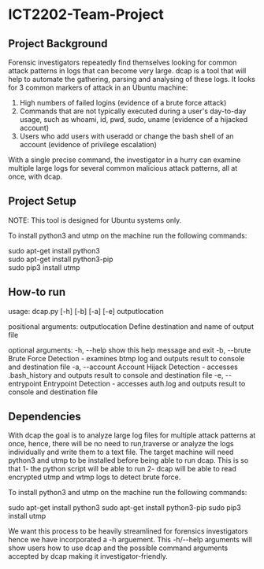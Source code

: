 # ICT2202-Team-Project

## Project Background

Forensic investigators repeatedly find themselves looking for common attack patterns in logs that can become very large. dcap is a tool that will help to automate the gathering, parsing and analysing of these logs. It looks for 3 common markers of attack in an Ubuntu machine:

1. High numbers of failed logins (evidence of a brute force attack)
2. Commands that are not typically executed during a user's day-to-day usage, such as whoami, id, pwd, sudo, uname (evidence of a hijacked account)
3. Users who add users with useradd or change the bash shell of an account (evidence of privilege escalation)

With a single precise command, the investigator in a hurry can examine multiple large logs for several common malicious attack patterns, all at once, with dcap.

## Project Setup

NOTE: This tool is designed for Ubuntu systems only.

To install python3 and utmp on the machine run the following commands:

sudo apt-get install python3\
sudo apt-get install python3-pip\
sudo pip3 install utmp

## How-to run

usage: dcap.py [-h] [-b] [-a] [-e] outputlocation

positional arguments:
  outputlocation		Define destination and name of output file

optional arguments:
  -h, --help				show this help message and exit
  -b, --brute				Brute Force Detection - examines btmp log and outputs result to console and destination file
  -a, --account			Account Hijack Detection - accesses .bash_history and outputs result to console and destination file
  -e, --entrypoint	Entrypoint Detection - accesses auth.log and outputs result to console and destination file

## Dependencies

With dcap the goal is to analyze large log files for multiple attack patterns at once, hence, there will be no need to run,traverse or analyze the logs individually and write them to a text file. The target machine will need python3 and utmp to be installed before being able to run dcap. This is so that 
1- the python script will be able to run 
2- dcap will be able to read encrypted utmp and wtmp logs to detect brute force.

To install python3 and utmp on the machine run the following commands:

sudo apt-get install python3
sudo apt-get install python3-pip
sudo pip3 install utmp

We want this process to be heavily streamlined for forensics investigators hence we have incorporated a -h arguement. This -h/--help arguments will show users how to use dcap and the possible command arguments accepted by dcap making it investigator-friendly.




